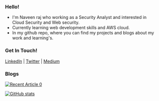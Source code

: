 ### Hello!

- I'm Naveen raj who working as a Security Analyst and interested in Cloud Security and Web security.
- Currently learning web development skills and AWS cloud.
- In my github repo, where you can find my projects and blogs about my work and learning's.

### Get In Touch!
[LinkedIn](https://www.linkedin.com/in/naveend3v) | 
[Twitter](https://twitter.com/197naveen) |
[Medium](https://medium.com/@197naveen)

### Blogs

<a target="_blank" href="https://github-readme-medium-recent-article.vercel.app/medium/@197naveen/0"><img src="https://github-readme-medium-recent-article.vercel.app/medium/@197naveen/0" alt="Recent Article 0"> 

![GitHub stats](https://github-readme-stats.vercel.app/api?username=naveend3v&show_icons=true)
